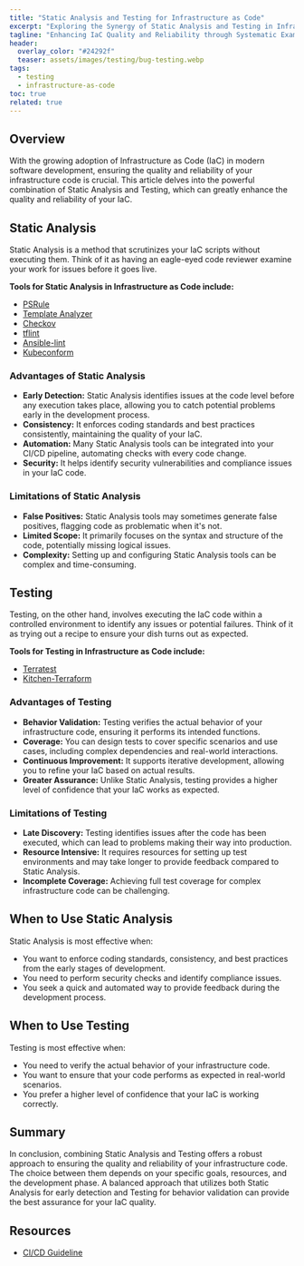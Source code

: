 ```yaml
---
title: "Static Analysis and Testing for Infrastructure as Code"
excerpt: "Exploring the Synergy of Static Analysis and Testing in Infrastructure as Code (IaC)."
tagline: "Enhancing IaC Quality and Reliability through Systematic Examination"
header:
  overlay_color: "#24292f"
  teaser: assets/images/testing/bug-testing.webp
tags:
  - testing
  - infrastructure-as-code
toc: true
related: true
---
```


## Overview

With the growing adoption of Infrastructure as Code (IaC) in modern software development, ensuring the quality and reliability of your infrastructure code is crucial. This article delves into the powerful combination of Static Analysis and Testing, which can greatly enhance the quality and reliability of your IaC.

## Static Analysis

Static Analysis is a method that scrutinizes your IaC scripts without executing them. Think of it as having an eagle-eyed code reviewer examine your work for issues before it goes live.

**Tools for Static Analysis in Infrastructure as Code include:**

- [PSRule](https://microsoft.github.io/PSRule)
- [Template Analyzer](https://github.com/Azure/template-analyzer)
- [Checkov](https://www.checkov.io/)
- [tflint](https://github.com/terraform-linters/tflint)
- [Ansible-lint](https://ansible-lint.readthedocs.io/)
- [Kubeconform](https://github.com/yannh/kubeconform)

### Advantages of Static Analysis

- **Early Detection:** Static Analysis identifies issues at the code level before any execution takes place, allowing you to catch potential problems early in the development process.
- **Consistency:** It enforces coding standards and best practices consistently, maintaining the quality of your IaC.
- **Automation:** Many Static Analysis tools can be integrated into your CI/CD pipeline, automating checks with every code change.
- **Security:** It helps identify security vulnerabilities and compliance issues in your IaC code.

### Limitations of Static Analysis

- **False Positives:** Static Analysis tools may sometimes generate false positives, flagging code as problematic when it's not.
- **Limited Scope:** It primarily focuses on the syntax and structure of the code, potentially missing logical issues.
- **Complexity:** Setting up and configuring Static Analysis tools can be complex and time-consuming.

## Testing

Testing, on the other hand, involves executing the IaC code within a controlled environment to identify any issues or potential failures. Think of it as trying out a recipe to ensure your dish turns out as expected.

**Tools for Testing in Infrastructure as Code include:**

- [Terratest](https://terratest.gruntwork.io/)
- [Kitchen-Terraform](https://github.com/newcontext-oss/kitchen-terraform)

### Advantages of Testing

- **Behavior Validation:** Testing verifies the actual behavior of your infrastructure code, ensuring it performs its intended functions.
- **Coverage:** You can design tests to cover specific scenarios and use cases, including complex dependencies and real-world interactions.
- **Continuous Improvement:** It supports iterative development, allowing you to refine your IaC based on actual results.
- **Greater Assurance:** Unlike Static Analysis, testing provides a higher level of confidence that your IaC works as expected.

### Limitations of Testing

- **Late Discovery:** Testing identifies issues after the code has been executed, which can lead to problems making their way into production.
- **Resource Intensive:** It requires resources for setting up test environments and may take longer to provide feedback compared to Static Analysis.
- **Incomplete Coverage:** Achieving full test coverage for complex infrastructure code can be challenging.

## When to Use Static Analysis

Static Analysis is most effective when:

- You want to enforce coding standards, consistency, and best practices from the early stages of development.
- You need to perform security checks and identify compliance issues.
- You seek a quick and automated way to provide feedback during the development process.

## When to Use Testing

Testing is most effective when:

- You need to verify the actual behavior of your infrastructure code.
- You want to ensure that your code performs as expected in real-world scenarios.
- You prefer a higher level of confidence that your IaC is working correctly.

## Summary

In conclusion, combining Static Analysis and Testing offers a robust approach to ensuring the quality and reliability of your infrastructure code. The choice between them depends on your specific goals, resources, and the development phase. A balanced approach that utilizes both Static Analysis for early detection and Testing for behavior validation can provide the best assurance for your IaC quality.

## Resources

- [CI/CD Guideline](https://christosgalano.github.io/cicd-guideline/)
